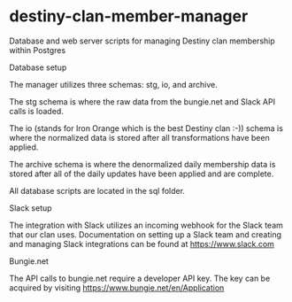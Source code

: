 # destiny-clan-member-manager
Database and web server scripts for managing Destiny clan membership within Postgres

Database setup

The manager utilizes three schemas: stg, io, and archive.

The stg schema is where the raw data from the bungie.net and Slack API calls is loaded.

The io (stands for Iron Orange which is the best Destiny clan :-)) schema is where the normalized data is stored after all transformations have been applied.

The archive schema is where the denormalized daily membership data is stored after all of the daily updates have been applied and are complete.

All database scripts are located in the sql folder.

Slack setup

The integration with Slack utilizes an incoming webhook for the Slack team that our clan uses. Documentation on setting up a Slack team and creating and managing Slack integrations can be found at https://www.slack.com

Bungie.net

The API calls to bungie.net require a developer API key. The key can be acquired by visiting https://www.bungie.net/en/Application




